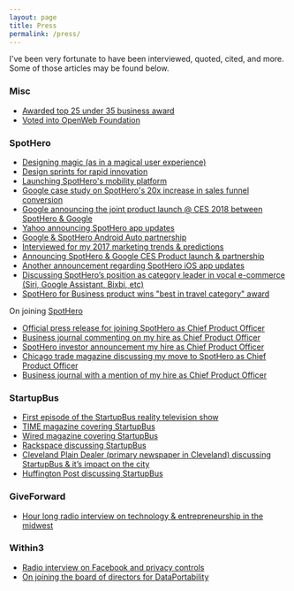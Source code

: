 ```yaml
---
layout: page
title: Press
permalink: /press/
---
```


I've been very fortunate to have been interviewed, quoted, cited, and more.  Some of those articles may be found below. 

### Misc 

- [Awarded top 25 under 35 business award](http://www.americanregistry.com/recognition/top-25-under-35-movers-and-shakers/115138)
- [Voted into OpenWeb Foundation](http://www.openwebfoundation.org/foundation )

### SpotHero

- [Designing magic (as in a magical user experience)](http://chicagoventures.com/2016/11/designing-parking-magic/)
- [Design sprints for rapid innovation](https://launchpadlab.com/blog/design-sprints-q-a-with-anthony-broad-crawford-chief-product-officer-at-spothero/)
- [Launching SpotHero's mobility platform](https://venturebeat.com/2017/02/14/spothero-launches-developer-platform-to-expand-its-parking-inventory-into-third-party-apps/)
- [Google case study on SpotHero's 20x increase in sales funnel conversion](https://static.googleusercontent.com/media/pay.google.com/en//about/business/static/data/SpotHero-GooglePay-casestudy.pdf)
- [Google announcing the joint product launch @ CES 2018 between SpotHero & Google](https://www.blog.google/products/assistant/new-devices-more-google-assistant-ces-2018/)
- [Yahoo announcing SpotHero app updates](https://finance.yahoo.com/news/spothero-updates-ios-app-first-130300413.html)
- [Google & SpotHero Android Auto partnership](https://www.digitaltrends.com/cars/spothero-android-auto/)
- [Interviewed for my 2017 marketing trends & predictions](https://www.business2community.com/marketing/future-marketing-47-experts-share-2017-predictions-01723801)
- [Announcing SpotHero & Google CES Product launch & partnership](https://www.parking.org/2018/01/29/member-news-spothero-announces-voice-activated-car-parking-reservations-via-google-assistant-android-auto/)
- [Another announcement regarding SpotHero iOS app updates](https://www.benzinga.com/pressreleases/17/09/b10068289/spothero-updates-ios-app-with-first-of-kind-features-to-make-parking-f)
- [Discussing SpotHero’s position as category leader in vocal e-commerce (Siri, Google Assistant, Bixbi, etc)](https://www.business2community.com/marketing/future-marketing-47-experts-share-2017-predictions-01723801)
- [SpotHero for Business product wins "best in travel category" award](http://www.businesstravelnews.com/Technology/SpotHero-Wins-BTNs-2017-Innovator-Award)

On joining [SpotHero](http://www.spothero.com)

- [Official press release for joining SpotHero as Chief Product Officer](https://www.businesswire.com/news/home/20160615005398/en/Anthony-Broad-Crawford-Joins-SpotHero-Chief-Product-Officer)
- [Business journal commenting on my hire as Chief Product Officer](https://www.bizjournals.com/chicago/potmsearch/detail/submission/5950342/Anthony_BroadCrawford)
- [SpotHero investor announcement my hire as Chief Product Officer](http://hydeparkangels.com/news_articles/9-biggest-chicago-tech-hires-june/) 
- [Chicago trade magazine discussing my move to SpotHero as Chief Product Officer](https://www.builtinchicago.org/2016/06/22/chicago-tech-new-hires)
- [Business journal with a mention of my hire as Chief Product Officer](https://www.businesswire.com/news/home/20170126005605/en/SpotHero-Launches-13-New-Cities-Based-Driver)

### StartupBus 

- [First episode of the StartupBus reality television show](https://www.youtube.com/watch?v=8bK9LPlh9i8)
- [TIME magazine covering StartupBus](https://www.youtube.com/watch?v=oeqTCpkGKoY)
- [Wired magazine covering StartupBus](https://www.wired.com/2011/03/startup-bus-sxsw/)
- [Rackspace discussing StartupBus](https://blog.rackspace.com/startupbus-cruises-into-the-rackspace-castle-en-route-to-sxsw)
- [Cleveland Plain Dealer (primary newspaper in Cleveland) discussing StartupBus & it’s impact on the city](https://www.cleveland.com/business/index.ssf/2012/03/startup_bus_teams_have_72_hour.html)
- [Huffington Post discussing StartupBus](https://www.huffingtonpost.com/joan-k-smith/what-a-long-strange-trip-_b_835740.html)

### GiveForward

- [Hour long radio interview on technology & entrepreneurship in the midwest](https://www.builtinchicago.org/blog/cpo-giveforwad-anthony-broad-crawford-technology-bettering-world-bytes-over-bagels
)

### Within3

- [Radio interview on Facebook and privacy controls](https://newstalkcleveland.com/134821/facebook-plans-to-unveil-drastically-simplified-privacy-controls-wednesday/)
- [On joining the board of directors for DataPortability](http://blackcalife.free.fr/datafiles/Informatique/Web/web_semantic/DataPortabilityOct_Nov2008.pdf)
